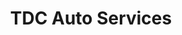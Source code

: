 ---
title: "TDC Auto Services"
url: /santo-domingo/tdc-auto-services/
shop: reparación de automóviles
---